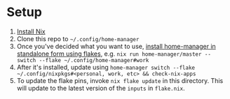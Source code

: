 # Setup
1. [Install Nix](https://nixos.org/download.html#nix-install-macos)
2. Clone this repo to `~/.config/home-manager`
3. Once you've decided what you want to use, [install home-manager in standalone
   form using
   flakes](https://nix-community.github.io/home-manager/index.html#ch-nix-flakes),
   e.g. `nix run home-manager/master -- switch --flake ~/.config/home-manager#work`
4. After it's installed, update using `home-manager switch --flake
   ~/.config/nixpkgs#<personal, work, etc> && check-nix-apps`
5. To update the flake pins, invoke `nix flake update` in this directory. This
   will update to the latest version of the `inputs` in `flake.nix`.
